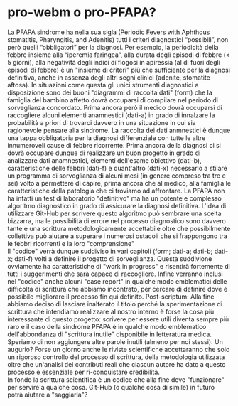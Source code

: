 # pro-webm o pro-PFAPA?
La PFAPA sindrome ha nella sua sigla (Periodic Fevers with Aphthous stomatitis, Pharyngitis, and Adenitis) tutti i criteri diagnostici “possibili”, non però quelli “obbligatori” per la diagnosi.
Per esempio, la periodicità della febbre insieme alla “iperemia faringea”, alla durata degli episodi di febbre (< 5 giorni), alla negatività degli indici di flogosi in apiressia (al di fuori degli episodi di febbre) è un "insieme di criteri" più che sufficiente per la diagnosi definitiva, anche in assenza degli altri segni clinici (adenite, stomatite aftosa).
In situazioni come questa gli unici strumenti diagnostici a disposizione sono dei buoni "diagrammi di raccolta dati" (form) che la famiglia del bambino affetto dovrà occuparsi di compilare nel periodo di sorveglianza concordato.
Prima ancora però il medico dovrà occuparsi di raccogliere alcuni elementi anamnestici (dati-a) in grado di innalzare la probabilità a priori di trovarci davvero in una situazione in cui sia ragionevole pensare alla sindrome.
La raccolta dei dati anmnestici è dunque una tappa obbligatoria  per la diagnosi differenziale con tutte le altre innumeroveli cause di febbre ricorrente. 
Prima ancora della diagnosi ci si dovrà occupare dunque di realizzare un buon progetto in grado di analizzare dati anamnestici, elementi dell'esame obiettivo (dati-b), caratteristiche delle febbri (dati-f) e quant'altro (dati-x) necessario a stilare un programma di sorveglianza di alcuni mesi (in genere compreso tra tre e sei) volto a permettere di capire, prima ancora che al medico, alla famiglia le caratteristiche della patologia che ci troviamo ad affrontare. 
La PFAPA non ha infatti un test di laboratorio "definitivo" ma ha un potente e complesso algoritmo diagnostico in grado di assicurare la diagnosi definitiva.
L'idea di utilizzare Git-Hub per scrivere questo algoritmo può sembrare una scelta bizzarra, ma le possibilità di errore nel processo diagnostico sono davvero tante e una scrittura metodologicamente accettabile oltre che possibilmente collettiva può aiutare a superare i numerosi ostacoli che si frappongono tra le febbri ricorrenti e la loro "comprensione"  
Il "codice" verrà dunque suddiviso in vari capitoli (form; dati-a; dati-b; dati-x; dati-f) volti a definire il progetto di sorveglianza. Questa suddivione ovviamente ha caratteristiche di "work in progress" e risentirà fortemente di tutti i suggerimenti che sarà capace di raccogliere. Infine verranno inclusi nel "codice" anche alcuni "case report" in qualche modo emblematici delle difficoltà di scrittura che abbiamo incontrato, per cercare di definire dove è possibile migliorare il processo fin qui definito. 
Post-scriptum: Alla fine abbiamo deciso di lasciare inalterato il titolo perché la sperimentazione di scrittura che intendiamo realizzare al nostro interno è forse la cosa più interessante di questo progetto: scrivere per essere utili diventa sempre più raro e il caso della sindrome PFAPA è in qualche modo emblematico dell'abbondanza di "scrittura inutile" disponibile in letteratura medica. 
Speriamo di non aggiungere altre parole inutili (almeno per noi stessi). 
Un augurio? Forse un giorno anche le riviste scientifiche accettaranno che solo un rigoroso controllo del processo di scrittura, della metodologia utilizzata oltre che un'analisi dei contributi reali che ciascun autore ha dato a questo processo è essenziale per ri-conquistare credibilità.   
In fondo la scrittura scientifica è un codice che alla fine deve "funzionare" per servire a qualche cosa. Git-Hub (o qualche cosa di simile) in futuro potrà aiutare a "saggiarla"?
